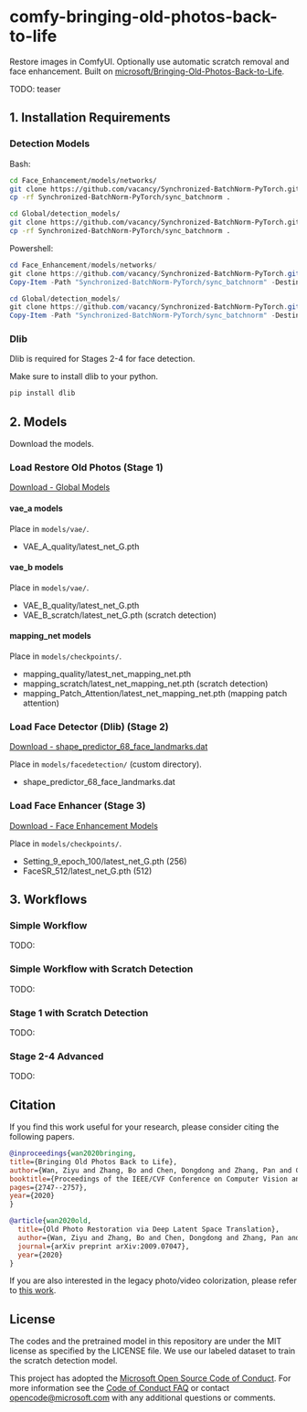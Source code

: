 # comfy-bringing-old-photos-back-to-life

Restore images in ComfyUI. Optionally use automatic scratch removal and face enhancement. Built on [microsoft/Bringing-Old-Photos-Back-to-Life](https://github.com/microsoft/Bringing-Old-Photos-Back-to-Life).

TODO: teaser

## 1. Installation Requirements

### Detection Models

Bash:

```bash
cd Face_Enhancement/models/networks/
git clone https://github.com/vacancy/Synchronized-BatchNorm-PyTorch.git
cp -rf Synchronized-BatchNorm-PyTorch/sync_batchnorm .
```

```bash
cd Global/detection_models/
git clone https://github.com/vacancy/Synchronized-BatchNorm-PyTorch.git
cp -rf Synchronized-BatchNorm-PyTorch/sync_batchnorm .
```

Powershell:

```powershell
cd Face_Enhancement/models/networks/
git clone https://github.com/vacancy/Synchronized-BatchNorm-PyTorch.git
Copy-Item -Path "Synchronized-BatchNorm-PyTorch/sync_batchnorm" -Destination . -Recurse -Force
```

```powershell
cd Global/detection_models/
git clone https://github.com/vacancy/Synchronized-BatchNorm-PyTorch.git
Copy-Item -Path "Synchronized-BatchNorm-PyTorch/sync_batchnorm" -Destination . -Recurse -Force
```

### Dlib

Dlib is required for Stages 2-4 for face detection.

Make sure to install dlib to your python.

```python
pip install dlib
```

## 2. Models

Download the models.

### Load Restore Old Photos (Stage 1)

[Download - Global Models](https://facevc.blob.core.windows.net/zhanbo/old_photo/pretrain/Global/checkpoints.zip)

#### vae_a models

Place in `models/vae/`.

- VAE_A_quality/latest_net_G.pth

#### vae_b models

Place in `models/vae/`.

- VAE_B_quality/latest_net_G.pth
- VAE_B_scratch/latest_net_G.pth (scratch detection)

#### mapping_net models

Place in `models/checkpoints/`.

- mapping_quality/latest_net_mapping_net.pth
- mapping_scratch/latest_net_mapping_net.pth (scratch detection)
- mapping_Patch_Attention/latest_net_mapping_net.pth (mapping patch attention)

### Load Face Detector (Dlib) (Stage 2)

[Download - shape_predictor_68_face_landmarks.dat](http://dlib.net/files/shape_predictor_68_face_landmarks.dat.bz2)

Place in `models/facedetection/` (custom directory).

- shape_predictor_68_face_landmarks.dat

### Load Face Enhancer (Stage 3)

[Download - Face Enhancement Models](https://facevc.blob.core.windows.net/zhanbo/old_photo/pretrain/Face_Enhancement/checkpoints.zip)

Place in `models/checkpoints/`.

- Setting_9_epoch_100/latest_net_G.pth (256)
- FaceSR_512/latest_net_G.pth (512)

## 3. Workflows

### Simple Workflow

TODO:

### Simple Workflow with Scratch Detection

TODO:

### Stage 1 with Scratch Detection

TODO:

### Stage 2-4 Advanced

TODO:

## Citation

If you find this work useful for your research, please consider citing the following papers.

```bibtex
@inproceedings{wan2020bringing,
title={Bringing Old Photos Back to Life},
author={Wan, Ziyu and Zhang, Bo and Chen, Dongdong and Zhang, Pan and Chen, Dong and Liao, Jing and Wen, Fang},
booktitle={Proceedings of the IEEE/CVF Conference on Computer Vision and Pattern Recognition},
pages={2747--2757},
year={2020}
}
```

```bibtex
@article{wan2020old,
  title={Old Photo Restoration via Deep Latent Space Translation},
  author={Wan, Ziyu and Zhang, Bo and Chen, Dongdong and Zhang, Pan and Chen, Dong and Liao, Jing and Wen, Fang},
  journal={arXiv preprint arXiv:2009.07047},
  year={2020}
}
```

If you are also interested in the legacy photo/video colorization, please refer to [this work](https://github.com/zhangmozhe/video-colorization).

## License

The codes and the pretrained model in this repository are under the MIT license as specified by the LICENSE file. We use our labeled dataset to train the scratch detection model.

This project has adopted the [Microsoft Open Source Code of Conduct](https://opensource.microsoft.com/codeofconduct/). For more information see the [Code of Conduct FAQ](https://opensource.microsoft.com/codeofconduct/faq/) or contact [opencode@microsoft.com](mailto:opencode@microsoft.com) with any additional questions or comments.

